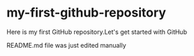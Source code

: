 # my-first-github-repository
Here is my first GitHub repository.Let's get started with GitHub

README.md file was just edited manually 
